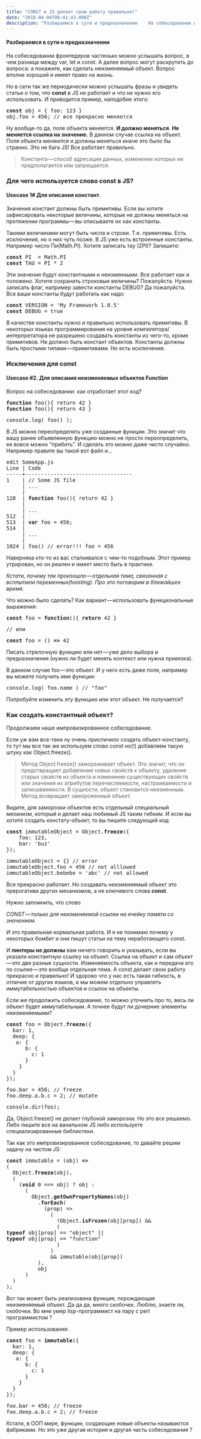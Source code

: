 ```yaml
---
title: "CONST в JS делает свою работу правильно!"
date: "2018-04-04T00:41:43.000Z"
description: "Разбираемся в сути и предназначении    На собеседовании фронтедеров частенько можно услышать вопрос, в чем разница между var, le"
---
```


<h4>Разбираемся в сути и предназначении</h4>

<p>На собеседовании фронтедеров частенько можно услышать вопрос, в чем разница между var, let и const. А далее вопрос могут раскрутить до вопроса: а покажите, как сделать неизменяемый объект. Вопрос вполне хороший и имеет право на жизнь.</p>
<p>Но в сети так же периодически можно услышать фразы и увидеть статьи о том, что <strong>const</strong> в JS не работает и что <em>не нужно</em> его использовать. И приводится пример, наподобие этого:</p>
<pre><strong>const</strong> obj = { foo: 123 }<br>obj.foo = 456; // все прекрасно меняется</pre>
<p>Ну вообще-то да, поле объекта меняется. <strong>И должно меняться</strong>. <strong>Не меняется ссылка на значение.</strong> В данном случае ссылка на объект. Поля объекта меняются и должны меняться иначе это было бы странно. Это не бага JS! Все работает правильно.</p>
<blockquote><p>Константа — способ адресации данных, изменение которых не предполагается или запрещается.</p></blockquote>
<h3>Для чего используется слово const в JS?</h3>
<h4><strong>Usecase 1# Для описания констант.</strong></h4>
<p>Значения констант должны быть примитивы. Если вы хотите зафиксировать некоторые величины, которые не должны меняться на протяжении программы — вы описываете их как константы.</p>
<p>Такими величинами могут быть числа и строки. Т.е. примитивы. Есть исключения, но о них чуть позже. В JS уже есть встроенные константы. Например число Пи(Math.PI). Хотите записать тау (2PI)? Запишите:</p>
<pre><strong>const</strong> PI  = Math.PI<br><strong>const</strong> TAU = PI * 2</pre>
<p>Эти значения будут константными и неизменными. Все работает как и положено. Хотите сохранить строковые величины? Пожалуйста. Нужно записать флаг, например завести константы DEBUG? Да пожалуйста. Все ваши константы будут работать как надо:</p>
<pre><strong>const</strong> VERSION = 'My Framework 1.0.5'<br><strong>const</strong> DEBUG = true</pre>
<p>В качестве константы нужно и правильно использовать примитивы. В некоторых языках программирования на уровне компилятора/интерпретатора не разрешено создавать константы из чего-то, кроме примитивов. Не должно быть констант объектов. Константы должны быть простыми типами — примитивами. Но есть исключения.</p>
<h3>Исключения для const</h3>
<h4><strong>Usecase #2. Для описания неизменяемых объектов Function</strong></h4>
<p>Вопрос на собеседовании: как отработает этот код?</p>
<pre><strong>function</strong> foo(){ return 42 }<br><strong>function</strong> foo(){ return 43 }</pre>
<pre>console.log( foo() );</pre>
<p>В JS можно переопределять уже созданные функции. Это значит что вашу ранее объявленную функцию можно не просто переопределить, ее вовсе можно “прибить”. И сделать это можно даже чисто случайно. Например правите вы такой вот файл и…</p>
<pre>edit SomeApp.js<br>Line | Code<br>-----+----------------------------------<br>1    | // Some JS file<br>     | ...<br>     |<br>128  | <strong>function</strong> foo(){ return 42 }<br>     |<br>     | ...<br>512  |<br>513  | <strong>var</strong> foo = 456;<br>514  |<br>     | ...<br>     |<br>1024 | foo() // error!!! foo = 456</pre>
<p>Наверняка кто-то из вас сталкивался с чем-то подобным. Этот пример утрирован, но он реален и имеет место быть в практике.</p>
<p><em>Кстати, почему так произошло — отдельная тема, связанная с всплытием переменных(hoisting). Про это поговорим в ближайшее время.</em></p>
<p>Что можно было сделать? Как вариант — использовать функциональные выражения:</p>
<pre><strong>const</strong> foo = <strong>function</strong>(){ <strong>return</strong> 42 }</pre>
<pre>// или</pre>
<pre><strong>const</strong> foo = () <strong>=&gt;</strong> 42</pre>
<p>Писать стрелочную функцию или нет — уже дело выбора и предназначения (нужно ли будет менять контекст или нужна привязка).</p>
<p>В данном случае foo — это объект. И у него есть даже поля, например вы можете получить имя функции:</p>
<pre>console.log( foo.name ) // "foo"</pre>
<p>Попробуйте изменить эту функцию или этот объект. Не получается?</p>
<h3>Как создать константный объект?</h3>
<p>Продолжаем наше импровизированное собеседование.</p>
<p>Если уж вам все-таки ну очень приспичило создать объект-константу, то тут мы все так же используем слово const но(!) добавляем такую штуку как Object.freeze().</p>
<blockquote><p>Метод Object.freeze() замораживает объект. Это значит, что он предотвращает добавление новых свойств к объекту, удаление старых свойств из объекта и изменение существующих свойств или значения их атрибутов перечисляемости, настраиваемости и записываемости. В сущности, объект становится неизменным. Метод возвращает замороженный объект.</p></blockquote>
<p>Видите, для заморозки объектов есть отдельный специальный механизм, который и делает наш любимый JS таким гибким. И если вы хотите создать констату-объект, то вы пишите следующий код:</p>
<pre><strong>const</strong> immutableObject = Object.<strong>freeze</strong>({<br>    foo: 123,<br>    bar: 'buz'<br>});</pre>
<pre>immutableObject = {} // error<br>immutableObject.foo = 456 // not alllowed<br>immutableObject.bebebe = 'abc' // not allowed</pre>
<p>Все прекрасно работает. Но создавать неизменяемый объект это прерогатива других механизмов, а не ключевого слова <strong>const</strong>.</p>
<p>Нужно запомнить, что слово</p>
<p><em>CONST — только для неизменяемой ссылки на ячейку памяти со значением.</em></p>
<p>И это правильная нормальная работа. И я не понимаю почему у некоторых бомбит и они пишут статьи на тему неработающего const.</p>
<p>И <strong>линтеры не должны</strong> вам ничего говорить и указывать, если вы указали константную ссылку на объект. Ссылка на объект и сам объект — это две разные сущности. Изменяемость объекта, как и передача его по ссылке — это вообще отдельная тема. А const делает свою работу прекрасно и правильно! И здорово что у нас есть такая гибкость, в отличие от других языков, и мы можем отдельно управлять иммутабельностью объектов и ссылок на объекты.</p>
<p>Если же продолжить собеседование, то можно уточнить про то, весь ли объект будет иммутабельным. А точнее будут ли дочерние элементы неизменяемыми?</p>
<pre><strong>const</strong> foo = Object.<strong>freeze</strong>({<br>  bar: 1,<br>  deep: {<br>   a: {<br>      b: {<br>        c: 1<br>      }<br>    }<br>  }<br>});</pre>
<pre>foo.bar = 456; // freeze<br>foo.deep.a.b.c = 2; // mutate</pre>
<pre>console.dir(foo);</pre>
<p>Да, Object.freeze() не делает глубокой заморозки. Но это все решаемо. Либо пишите все на ванильном JS либо используете специализированные библиотеки.</p>
<p>Так как это импровизированное собеседование, то давайте решим задачу на чистом JS:</p>
<pre><strong>const</strong> immutable = (obj) <strong>=&gt;</strong><br>(<br>  Object.<strong>freeze</strong>(obj),<br>  (<br>    (<strong>void</strong> 0 === obj) ? obj :<br>      (<br>        Object.<strong>getOwnPropertyNames</strong>(obj)<br>          .<strong>forEach</strong>(<br>            (prop) =&gt;<br>              (<br>                !Object.<strong>isFrozen</strong>(obj[prop]) &amp;&amp;<br>                (<br><strong>typeof</strong> obj[prop] == "object" ||<br><strong>typeof</strong> obj[prop] == "function"<br>                )<br>              )<br>              &amp;&amp; immutable(obj[prop])<br>          ),<br>          obj<br>      )<br>  )<br>);</pre>
<p>Вот так может быть реализована функция, порождающая неизменяемый объект. Да да да, много скобочек. Люблю, знаете ли, скобочки. Во мне умер lisp-программист на пару с perl программистом ?</p>
<p>Пример использования:</p>
<pre><strong>const</strong> foo = <strong>immutable</strong>({<br>  bar: 1,<br>  deep: {<br>   a: {<br>      b: {<br>        c: 1<br>      }<br>    }<br>  }<br>});</pre>
<pre>foo.bar = 456; // freeze<br>foo.deep.a.b.c = 2; // freeze</pre>
<p>Кстати, в ООП мире, функции, создающие новые объекты называются фабриками. Но это уже другая история и другая часть собеседования ?</p>



